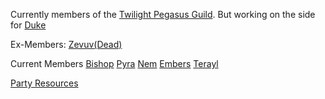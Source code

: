 Currently members of the [Twilight Pegasus Guild](Twilight%20Pegasus%20Guild.md).
But working on the side for [Duke](Duke's%20Organisation.md)

Ex-Members:
[Zevuv(Dead)](Zevuv(Dead).md)

Current Members
[Bishop](Bishop.md)
[Pyra](Pyra.md)
[Nem](Nem.md)
[Embers](Embers)
[Terayl](Terayl)

[Party Resources](Party-Resources.md)
